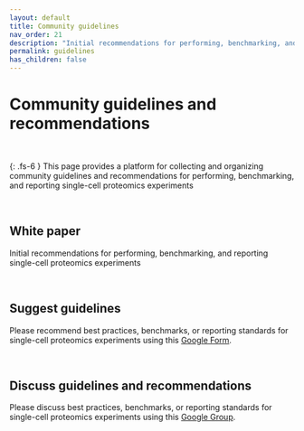 ```yaml
---
layout: default
title: Community guidelines
nav_order: 21
description: "Initial recommendations for performing, benchmarking, and reporting single-cell proteomics experiments"
permalink: guidelines
has_children: false
---
```



# Community guidelines and recommendations

&nbsp;

{: .fs-6 }
This page provides a platform for collecting and organizing community guidelines and recommendations for performing, benchmarking, and reporting single-cell proteomics experiments

&nbsp;

## White paper
Initial recommendations for performing, benchmarking, and reporting single-cell proteomics experiments

&nbsp;

## Suggest guidelines
Please recommend best practices, benchmarks, or reporting standards for single-cell proteomics experiments using this [Google Form](https://forms.gle/STQAgqmkZUX82U3A6).


&nbsp;


## Discuss guidelines and recommendations
Please discuss best practices, benchmarks, or reporting standards for single-cell proteomics experiments using this [Google Group](https://groups.google.com/g/single_cell_proteomics).


&nbsp;


&nbsp;
